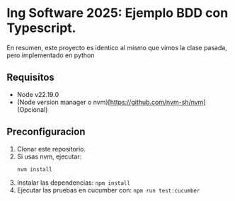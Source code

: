 # Ing Software 2025: Ejemplo BDD con Typescript.

En resumen, este proyecto es identico al mismo que vimos la clase
pasada, pero implementado en python


## Requisitos

- Node v22.19.0
- (Node version manager o nvm)[https://github.com/nvm-sh/nvm] (Opcional)

## Preconfiguracion

1. Clonar este repositorio.
2. Si usas nvm, ejecutar:
    ```
    nvm install 
    ```
3. Instalar las dependencias:
    `npm install`
4. Ejecutar las pruebas en cucumber con:
    `npm run test:cucumber`
